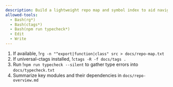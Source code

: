 ```yaml
---
description: Build a lightweight repo map and symbol index to aid navigation
allowed-tools:
  - Bash(rg*)
  - Bash(ctags*)
  - Bash(npm run typecheck*)
  - Edit
  - Write
---
```

1) If available, !`rg -n "^export|function|class" src > docs/repo-map.txt`
2) If universal-ctags installed, !`ctags -R -f docs/tags .`
3) Run !`npm run typecheck --silent` to gather type errors into `docs/typecheck.txt`
4) Summarize key modules and their dependencies in `docs/repo-overview.md`
